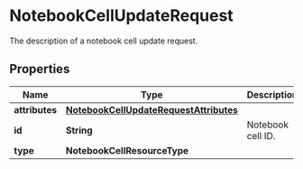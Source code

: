 

# NotebookCellUpdateRequest

The description of a notebook cell update request.

## Properties

Name | Type | Description | Notes
------------ | ------------- | ------------- | -------------
**attributes** | [**NotebookCellUpdateRequestAttributes**](NotebookCellUpdateRequestAttributes.md) |  | 
**id** | **String** | Notebook cell ID. | 
**type** | **NotebookCellResourceType** |  | 



